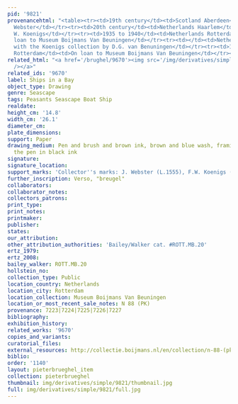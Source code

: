 ```yaml
---
pid: '9821'
provenancehtml: "<table><tr><td>19th century</td><td>Scotland Aberdeen</td><td>John
  Webster</td></tr><tr><td>20th century</td><td>Netherlands Haarlem</td><td>Franz
  W. Koenigs</td></tr><tr><td>1935 to 1940</td><td>Netherlands Rotterdam</td><td>On
  loan to Museum Boijmans Van Beuningen</td></tr><tr><td></td><td>Netherlands Rotterdam</td><td>Purchased
  with the Koenigs collection by D.G. van Benuningen</td></tr><tr><td>1940</td><td>Netherlands
  Rotterdam</td><td>On loan to Museum Boijmans Van Beuningen</td></tr></table>"
related_html: "<a href='/brughel/9670'><img src='/img/derivatives/simple/9670/thumbnail.jpg'
  /></a>"
related_ids: '9670'
label: Ships in a Bay
object_type: Drawing
genre: Seascape
tags: Peasants Seascape Boat Ship
realdate:
height_cm: '14.8'
width_cm: '26.1'
diameter_cm:
plate_dimensions:
support: Paper
drawing_medium: Pen and brush and brown ink, brown and blue wash, framing lines with
  the pen in black ink
signature:
signature_location:
support_marks: 'Collector''s marks: J. Webster (L.1555), F.W. Koenigs (L.1023a missing)'
further_inscription: Verso, "breugel"
collaborators:
collaborator_notes:
collectors_patrons:
print_type:
print_notes:
printmaker:
publisher:
states:
our_attribution:
other_attribution_authorities: 'Bailey/Walker cat. #ROTT.MB.20'
ertz_1979:
ertz_2008:
bailey_walker: ROTT.MB.20
hollstein_no:
collection_type: Public
location_country: Netherlands
location_city: Rotterdam
location_collection: Museum Boijmans Van Beuningen
location_or_most_recent_sale_notes: N 88 (PK)
provenance: 7223|7224|7225|7226|7227
bibliography:
exhibition_history:
related_works: '9670'
copies_and_variants:
curatorial_files:
external_resources: http://collectie.boijmans.nl/en/collection/n-88-(pk)
biblio:
order: '1140'
layout: pieterbrueghel_item
collection: pieterbrueghel
thumbnail: img/derivatives/simple/9821/thumbnail.jpg
full: img/derivatives/simple/9821/full.jpg
---
```


